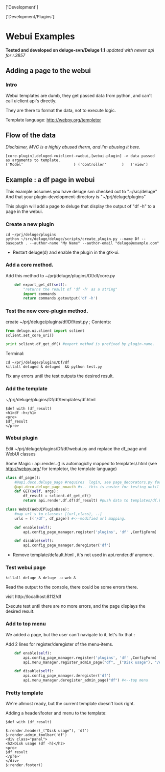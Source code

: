 ['Development']

['Development/Plugins']


# Webui Examples

**Tested and developed on deluge-svn/Deluge 1.1**
*updated with newer api for r.3857*


## Adding a page to the webui

### Intro
Webui templates are dumb, they get passed data from python, and can't call uiclient api's directly.

They are there to format the data, not to execute logic.

Template language: http://webpy.org/templetor

## Flow of the data
*Disclaimer, MVC is a highly abused therm, and i'm abusing it here.*

```
[core-plugin],deluged->uiclient->webui,[webui-plugin] -> data passed as arguments to template.
('Model'                       ) ('controller'       )   ('view')
```

## Example : a df page in webui
This example assumes you have deluge svn checked out to "~/src/deluge"
And that your plugin-development-directory is "~/prj/deluge/plugins"

This plugin will add a page to deluge that display the output of "df -h" to a page in the webui.


### Create a new plugin

```
cd ~/prj/deluge/plugins
python ~/src/deluge/deluge/scripts/create_plugin.py --name Df --basepath . --author-name "My Name" --author-email "deluge@example.com"
```

* Restart deluge(d) and enable the plugin in the gtk-ui.

### Add a core method.
Add this method to ~/prj/deluge/plugins/Df/df/core.py

```python
    def export_get_df(self):
        "returns the result of 'df -h' as a string"
        import commands
        return commands.getoutput('df -h')
```

### Test the new core-plugin method.
create ~/prj/deluge/plugins/df/Df/test.py ; Contents:

```python
from deluge.ui.client import sclient
sclient.set_core_uri()

print sclient.df_get_df() #export method is prefixed by plugin-name.
```

Terminal:

```
cd ~/prj/deluge/plugins/Df/df
killall deluged & deluged  && python test.py
```
Fix any errors until the test outputs the desired result.

### Add the template
~/prj/deluge/plugins/Df/df/templates/df.html

```
$def with (df_result)
<h1>df -h</h1>
<pre>
$df_result
</pre>
```
### Webui plugin
Edit ~/prj/deluge/plugins/Df/df/webui.py and replace the df_page and WebUI classes

Some Magic : api.render.<plugin-name>.<template-name>() is automagiclly mapped to templates/<template-name>.html (see http://webpy.org/ for templetor, the template language)

```python
class df_page():
    #@api.deco.deluge_page #requires  login, see page_decorators.py for more decorators,
    @api.deco.deluge_page_noauth #<-- this is easier for testing until i implement persistent sessions.
    def GET(self, args):
        df_result = sclient.df_get_df()
        return api.render.df.df(df_result) #push data to templates/df.html

class WebUI(WebUIPluginBase):
    #map url's to classes: [(url,class), ..]
    urls = [('/df', df_page)] #<--modified url mapping.

    def enable(self):
        api.config_page_manager.register('plugins', 'df' ,ConfigForm)

    def disable(self):
        api.config_page_manager.deregister('df')

```


* Remove template/default.html , it's not used in api.render.df anymore.

### Test webui page

```
killall deluge & deluge -u web &
```
Read the output to the console, there could be some errors there.

visit http://localhost:8112/df

Execute test until there are no more errors, and the page displays the desired result.

### Add to top menu
We added a page, but the user can't navigate to it, let's fix that :

Add 2 lines for register/deregister of the menu-items.

```python
    def enable(self):
        api.config_page_manager.register('plugins', 'df' ,ConfigForm)
        api.menu_manager.register_admin_page("df", _("Disk usage"), "/df") #<--top menu

    def disable(self):
        api.config_page_manager.deregister('df')
        api.menu_manager.deregister_admin_page("df") #<--top menu
```

### Pretty template
We're allmost ready, but the current template doesn't look right.

Adding a header/footer and menu to the template:

```
$def with (df_result)

$:render.header(_("Disk usage"), 'df')
$:render.admin_toolbar('df')
<div class="panel">
<h2>Disk usage (df -h)</h2>
<pre>
$df_result
</pre>'
</div>
$:render.footer()

```
